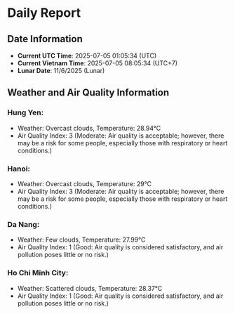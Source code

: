 # Daily Report
## Date Information
- **Current UTC Time**: 2025-07-05 01:05:34 (UTC)
- **Current Vietnam Time**: 2025-07-05 08:05:34 (UTC+7)
- **Lunar Date**: 11/6/2025 (Lunar)

## Weather and Air Quality Information

### Hung Yen:
- Weather: Overcast clouds, Temperature: 28.94°C
- Air Quality Index: 3 (Moderate: Air quality is acceptable; however, there may be a risk for some people, especially those with respiratory or heart conditions.)

### Hanoi:
- Weather: Overcast clouds, Temperature: 29°C
- Air Quality Index: 3 (Moderate: Air quality is acceptable; however, there may be a risk for some people, especially those with respiratory or heart conditions.)

### Da Nang:
- Weather: Few clouds, Temperature: 27.99°C
- Air Quality Index: 1 (Good: Air quality is considered satisfactory, and air pollution poses little or no risk.)

### Ho Chi Minh City:
- Weather: Scattered clouds, Temperature: 28.37°C
- Air Quality Index: 1 (Good: Air quality is considered satisfactory, and air pollution poses little or no risk.)
